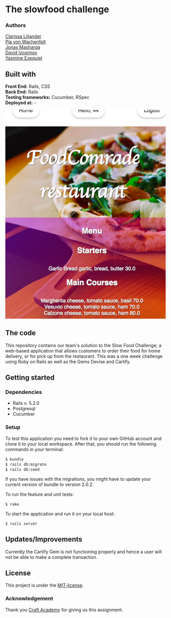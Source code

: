 # The slowfood challenge
### Authors  
[Clarissa Liljander](https://github.com/clalil)   
[Pia von Wachenfelt](https://github.com/piavW)  
[Jonas Masharqa](https://github.com/tazzex7)  
[David Izosimov](https://github.com/DavveDavve)  
[Yasmine Ezequiel](https://github.com/yasmineezequiel)  
## Built with  
**Front End:** Rails, CSS  
**Back End:** Rails  
**Testing frameworks:** Cucumber, RSpec  
**Deployed at:** - 

![](./app/assets/images/readme.png)

## The code   
This repository contains our team's solution to the Slow Food Challenge; a web-based application that allows customers to order their food for home delivery, or for pick up from the restaurant. This was a one week challenge using Ruby on Rails as well as the Gems Devise and Cartify.        
## Getting started
### Dependencies  
* Rails v. 5.2.0
* Postgresql
* Cucumber

### Setup   
To test this application you need to fork it to your own GitHub account and clone it to your local workspace. After that, you should run the following commands in your terminal:   
 
```
$ bundle
$ rails db:migrate
$ rails db:seed
```  
If you have issues with the migrations, you might have to update your current version of bundle to version 2.0.2.  

To run the feature and unit tests:  
```
$ rake
```
To start the application and run it on your local host:
```
$ rails server
```

## Updates/Improvements  
Currently the Cartify Gem is not functioning properly and hence a user will not be able to make a complete transaction.   

## License  
This project is under the [MIT-license](https://en.wikipedia.org/wiki/MIT_License).

### Acknowledgement  
Thank you [Craft Academy](https://craftacademy.se) for giving us this assignment.  
